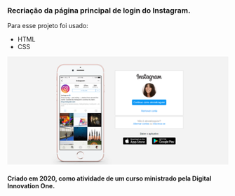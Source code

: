 ### Recriação da página principal de login do Instagram. 
Para esse projeto foi usado:

- HTML
- CSS

<img src="instaimg.png"/>

#### Criado em 2020, como atividade de um curso ministrado pela Digital Innovation One.
